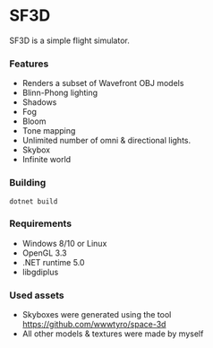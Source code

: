 # SF3D

SF3D is a simple flight simulator.

### Features
- Renders a subset of Wavefront OBJ models
- Blinn-Phong lighting
- Shadows
- Fog
- Bloom
- Tone mapping
- Unlimited number of omni & directional lights.
- Skybox
- Infinite world

### Building
```
dotnet build
```

### Requirements
- Windows 8/10 or Linux
- OpenGL 3.3
- .NET runtime 5.0
- libgdiplus

### Used assets
- Skyboxes were generated using the tool https://github.com/wwwtyro/space-3d
- All other models & textures were made by myself